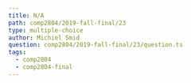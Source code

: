 ```yaml
---
title: N/A
path: comp2804/2019-fall-final/23
type: multiple-choice
author: Michiel Smid
question: comp2804/2019-fall-final/23/question.ts
tags:
  - comp2804
  - comp2804-final
---
```

